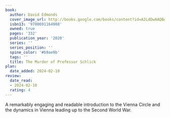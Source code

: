 ```yaml
---
book:
  author: David Edmonds
  cover_image_url: http://books.google.com/books/content?id=A2LdDwAAQBAJ&printsec=frontcover&img=1&zoom=1&edge=curl&source=gbs_api
  isbn13: '9780691164908'
  owned: true
  pages: '332'
  publication_year: '2020'
  series: ''
  series_position: ''
  spine_color: '#b9ae9b'
  tags: ''
  title: The Murder of Professor Schlick
plan:
  date_added: 2024-02-10
review:
  date_read:
  - 2024-02-10
  rating: 4
---
```

A remarkably engaging and readable introduction to the Vienna Circle and the dynamics in Vienna leading up to the Second World War. 
